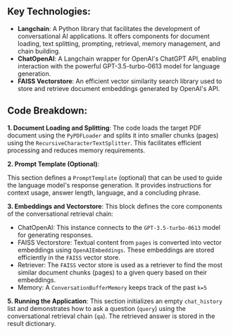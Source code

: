 ## Key Technologies:

* **Langchain**: A Python library that facilitates the development of conversational AI applications. It offers components for document loading, text splitting, prompting, retrieval, memory management, and chain building.
* **ChatOpenAI**: A Langchain wrapper for OpenAI's ChatGPT API, enabling interaction with the powerful GPT-3.5-turbo-0613 model for language generation.
* **FAISS Vectorstore**: An efficient vector similarity search library used to store and retrieve document embeddings generated by OpenAI's API.

## Code Breakdown:

**1. Document Loading and Splitting**:
The code loads the target PDF document using the `PyPDFLoader` and splits it into smaller chunks (pages) using the `RecursiveCharacterTextSplitter`. This facilitates efficient processing and reduces memory requirements.

**2. Prompt Template (Optional)**:

This section defines a `PromptTemplate` (optional) that can be used to guide the language model's response generation. It provides instructions for context usage, answer length, language, and a concluding phrase.

**3. Embeddings and Vectorstore**:
This block defines the core components of the conversational retrieval chain:

- ChatOpenAI: This instance connects to the `GPT-3.5-turbo-0613` model for generating responses.
- FAISS Vectorstore: Textual content from `pages` is converted into vector embeddings using `OpenAIEmbeddings`. These embeddings are stored efficiently in the `FAISS` vector store.
- Retriever: The `FAISS` vector store is used as a retriever to find the most similar document chunks (pages) to a given query based on their embeddings.
- Memory: A `ConversationBufferMemory` keeps track of the past `k=5`
 
**5. Running the Application**:
This section initializes an empty `chat_history` list and demonstrates how to ask a question (`query`) using the conversational retrieval chain (`qa`). The retrieved answer is stored in the result dictionary.
